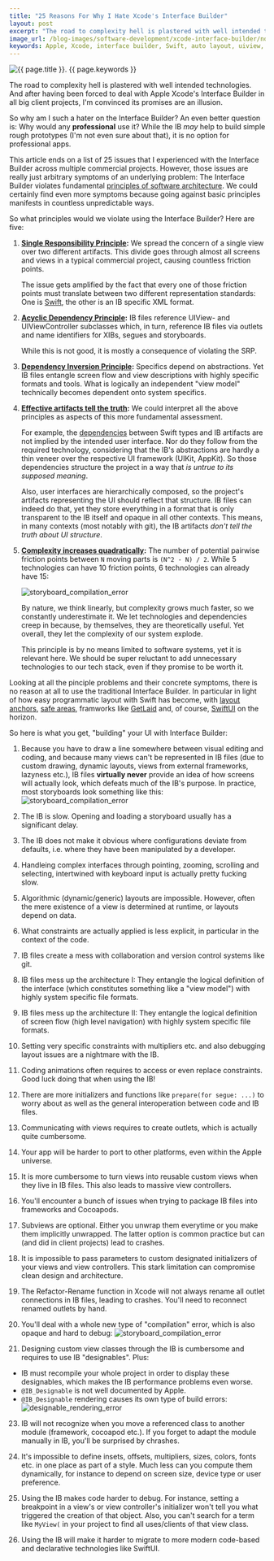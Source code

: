 ```yaml
---
title: "25 Reasons For Why I Hate Xcode's Interface Builder"
layout: post
excerpt: "The road to complexity hell is plastered with well intended technologies. And so the promises of the Interface Builder are an illusion."
image_url: /blog-images/software-development/xcode-interface-builder/no-apple-xcode-interface-builder.png
keywords: Apple, Xcode, interface builder, Swift, auto layout, uiview, uiviewcontroller, storyboard, xib, IBOutlet, iOS, macOS, SwiftUI, UIKit, AppKit, UI, user interface, design, programming, programmatic, mobile apps, software architecture
---
```


<img style="margin-left:auto;margin-right:auto;display:block;" src="/blog-images/software-development/xcode-interface-builder/no-apple-xcode-interface-builder.png" title="{{ page.title }}" alt="{{ page.title }}. {{ page.keywords }}">

The road to complexity hell is plastered with well intended technologies. And after having been forced to deal with Apple Xcode's Interface Builder in all big client projects, I'm convinced its promises are an illusion.

So why am I such a hater on the Interface Builder? An even better question is: Why would any **professional** use it? While the IB *may* help to build simple rough prototypes (I'm not even sure about that), it is no option for professional apps.

This article ends on a list of 25 issues that I experienced with the Interface Builder across multiple commercial projects. However, those issues are really just arbitrary symptoms of an underlying problem: The Interface Builder violates fundamental [principles of software architecture](https://www.flowtoolz.com/2019/08/24/architecture-is-principled-software-development.html). We could certainly find even more symptoms because going against basic principles manifests in countless unpredictable ways.

So what principles would we violate using the Interface Builder? Here are five:

1. **[Single Responsibility Principle](https://en.wikipedia.org/wiki/Single_responsibility_principle):** We spread the concern of a single view over two different artifacts. This divide goes through almost all screens and views in a typical commercial project, causing countless friction points.

   The issue gets amplified by the fact that every one of those friction points must translate between two different representation standards: One is [Swift](https://forums.swift.org), the other is an IB specific XML format.

2. **[Acyclic Dependency Principle](https://en.wikipedia.org/wiki/Acyclic_dependencies_principle):** IB files reference UIView- and UIViewController subclasses which, in turn, reference IB files via outlets and name identifiers for XIBs, segues and storyboards.

   While this is not good, it is mostly a consequence of violating the SRP.

3. **[Dependency Inversion Principle](https://en.wikipedia.org/wiki/Dependency_inversion_principle):** Specifics depend on abstractions. Yet IB files entangle screen flow and view descriptions with highly specific formats and tools. What is logically an independent "view model" technically becomes dependent onto system specifics.

4. **[Effective artifacts tell the truth](https://www.flowtoolz.com/2019/08/25/code-represents-customer-value-and-technology.html):** We could interpret all the above principles as aspects of this more fundamental assessment. 

   For example, the [dependencies](https://www.flowtoolz.com/2019/08/26/code-structure-is-determined-by-dependencies.html) between Swift types and IB artifacts are not implied by the intended user interface. Nor do they follow from the required technology, considering that the IB's abstractions are hardly a thin veneer over the respective UI framework (UIKit, AppKit). So those dependencies structure the project in a way that *is untrue to its supposed meaning*.

   Also, user interfaces are hierarchically composed, so the project's artifacts representing the UI should reflect that structure. IB files can indeed do that, yet they store everything in a format that is only transparent to the IB itself and opaque in all other contexts. This means, in many contexts (most notably with git), the IB artifacts *don't tell the truth about UI structure*.

5. **[Complexity increases quadratically](https://en.wikipedia.org/wiki/Binomial_coefficient):** The number of potential pairwise friction points between `N` moving parts is `(N^2 - N) / 2`. While 5 technologies can have 10 friction points, 6 technologies can already have 15:

   ![storyboard_compilation_error](/blog-images/software-development/xcode-interface-builder/complexity-exploding-with-tech-factors.jpg)

   By nature, we think linearly, but complexity grows much faster, so we constantly underestimate it. We let technologies and dependencies creep in because, by themselves, they are theoretically useful. Yet overall, they let the complexity of our system explode.

   This principle is by no means limited to software systems, yet it is relevant here. We should be super reluctant to add unnecessary technologies to our tech stack, even if they promise to be worth it.

Looking at all the pinciple problems and their concrete symptoms, there is no reason at all to use the traditional Interface Builder. In particular in light of how easy programmatic layout with Swift has become, with [layout anchors](https://developer.apple.com/documentation/uikit/nslayoutanchor), [safe areas](https://developer.apple.com/documentation/uikit/uiview/2891102-safearealayoutguide), framworks like [GetLaid](https://github.com/flowtoolz/GetLaid) and, of course, [SwiftUI](https://developer.apple.com/documentation/swiftui/) on the horizon.

So here is what you get, "building" your UI with Interface Builder:

1. Because you have to draw a line somewhere between visual editing and coding, and because many views can't be represented in IB files (due to custom drawing, dynamic layouts, views from external frameworks, lazyness etc.), IB files **virtually never** provide an idea of how screens will actually look, which defeats much of the IB's purpose. In practice, most storyboards look something like this:
	![storyboard_compilation_error](/blog-images/software-development/xcode-interface-builder/storyboard.jpg)
	
2. The IB is slow. Opening and loading a storyboard usually has a significant delay.

3. The IB does not make it obvious where configurations deviate from defaults, i.e. where they have been manipulated by a developer.

4. Handleing complex interfaces through pointing, zooming, scrolling and selecting, intertwined with keyboard input is actually pretty fucking slow.

5. Algorithmic (dynamic/generic) layouts are impossible. However, often the mere existence of a view is determined at runtime, or layouts depend on data.

6. What constraints are actually applied is less explicit, in particular in the context of the code.

7. IB files create a mess with collaboration and version control systems like git.

8. IB files mess up the architecture I: They entangle the logical definition of the interface (which constitutes something like a "view model") with highly system specific file formats.

9. IB files mess up the architecture II: They entangle the logical definition of screen flow (high level navigation) with highly system specific file formats.

10. Setting very specific constraints with multipliers etc. and also debugging layout issues are a nightmare with the IB.

11. Coding animations often requires to access or even replace constraints. Good luck doing that when using the IB!

12. There are more initializers and functions like `prepare(for segue: ...)` to worry about as well as the general interoperation between code and IB files.

14. Communicating with views requires to create outlets, which is actually quite cumbersome.

15. Your app will be harder to port to other platforms, even within the Apple universe.

16. It is more cumbersome to turn views into reusable custom views when they live in IB files. This also leads to massive view controllers.

17. You'll encounter a bunch of issues when trying to package IB files into frameworks and Cocoapods.

18. Subviews are optional. Either you unwrap them everytime or you make them implicitly unwrapped. The latter option is common practice but can (and did in client projects) lead to crashes.

19. It is impossible to pass parameters to custom designated initializers of your views and view controllers. This stark limitation can compromise clean design and architecture.

20. The Refactor-Rename function in Xcode will not always rename all outlet connections in IB files, leading to crashes. You'll need to reconnect renamed outlets by hand.

21. You'll deal with a whole new type of "compilation" error, which is also opaque and hard to debug:
   ![storyboard_compilation_error](/blog-images/software-development/xcode-interface-builder/storyboard_compilation_error.png)

22. Designing custom view classes through the IB is cumbersome and requires to use IB "designables". Plus:
   * IB must recompile your whole project in order to display these designables, which makes the IB performance problems even worse. 
   * `@IB_Designable` is not well documented by Apple.
   * `@IB_Designable` rendering causes its own type of build errors:
   	![designable_rendering_error](/blog-images/software-development/xcode-interface-builder/ib_designable_rendering_error.png)

23. IB will not recognize when you move a referenced class to another module (framework, cocoapod etc.). If you forget to adapt the module manually in IB, you'll be surprised by chrashes.

24. It's impossible to define insets, offsets, multipliers, sizes, colors, fonts etc. in one place as part of a style. Much less can you compute them dynamically, for instance to depend on screen size, device type or user preference.

25. Using the IB makes code harder to debug. For instance, setting a breakpoint in a view's or view controller's initializer won't tell you what triggered the creation of that object. Also, you can't search for a term like `MyView(` in your project to find all uses/clients of that view class.

26. Using the IB will make it harder to migrate to more modern code-based and declarative technologies like SwiftUI.